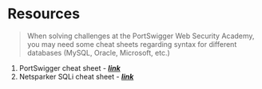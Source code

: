 # Resources

>When solving challenges at the PortSwigger Web Security Academy, you may need some cheat sheets regarding syntax for different databases (MySQL, Oracle, Microsoft, etc.)

1. PortSwigger cheat sheet - [**_link_**](https://portswigger.net/web-security/sql-injection/cheat-sheet)
2. Netsparker SQLi cheat sheet - [**_link_**](https://www.netsparker.com/blog/web-security/sql-injection-cheat-sheet/)
